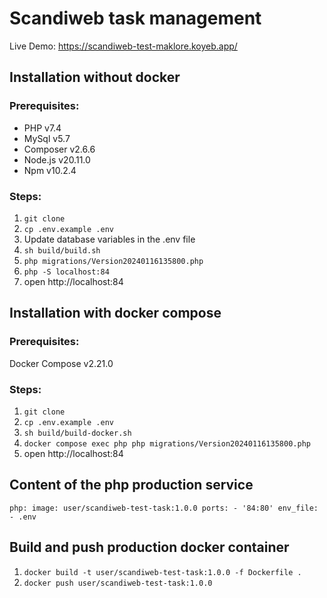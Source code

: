 # Scandiweb task management

Live Demo: https://scandiweb-test-maklore.koyeb.app/

## Installation without docker

### Prerequisites:

- PHP v7.4
- MySql v5.7
- Composer v2.6.6
- Node.js v20.11.0
- Npm v10.2.4

### Steps:

1. `git clone`
2. `cp .env.example .env`
3. Update database variables in the .env file
4. `sh build/build.sh`
5. `php migrations/Version20240116135800.php`
6. `php -S localhost:84`
7. open http://localhost:84

## Installation with docker compose

### Prerequisites:

Docker Compose v2.21.0

### Steps:

1. `git clone`
2. `cp .env.example .env`
3. `sh build/build-docker.sh`
4. `docker compose exec php php migrations/Version20240116135800.php`
5. open http://localhost:84

## Content of the php production service

`php: image: user/scandiweb-test-task:1.0.0
ports: - '84:80' env_file: - .env`

## Build and push production docker container

1. `docker build -t user/scandiweb-test-task:1.0.0 -f Dockerfile .`
2. `docker push user/scandiweb-test-task:1.0.0`
